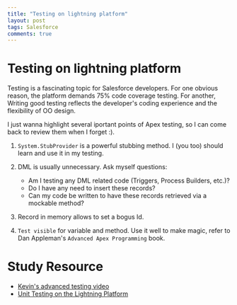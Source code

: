 ```yaml
---
title: "Testing on lightning platform"
layout: post
tags: Salesforce
comments: true
---
```


# Testing on lightning platform

Testing is a fascinating topic for Salesforce developers. For one obvious reason, the platform demands 75% code coverage testing. For another, Writing good testing reflects the developer's coding experience and the flexibility of OO design.

I just wanna highlight several iportant points of Apex testing, so I can come back to review them when I forget :).

1. `System.StubProvider` is a powerful stubbing method. I (you too) should learn and use it in my testing.
2. DML is usually unnecessary. Ask myself questions:
   - Am I testing any DML related code (Triggers, Process Builders, etc.)?
   - Do I have any need to insert these records?
   - Can my code be written to have these records retrieved via a mockable method?

3. Record in memory allows to set a bogus Id.
4. `Test visible` for variable and method. Use it well to make magic, refer to Dan Appleman's `Advanced Apex Programming` book.




# Study Resource

- [Kevin's advanced testing video](https://www.youtube.com/watch?v=SdfDFfdRMdE)
- [Unit Testing on the Lightning Platform](https://trailhead.salesforce.com/en/content/learn/modules/unit-testing-on-the-lightning-platform)
